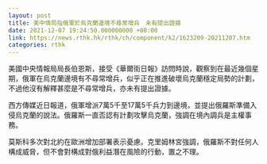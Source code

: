 ```yaml
---
layout: post
title: 美中情局指俄軍於烏克蘭邊境不尋常增兵　未有提出證據
date: 2021-12-07 19:24:50.000000000 +08:00
link: https://news.rthk.hk/rthk/ch/component/k2/1623209-20211207.htm
categories: rthk
---
```


美國中央情報局局長伯恩斯，接受《華爾街日報》訪問時說，觀察到在最近幾個星期，俄軍在烏克蘭邊境有不尋常增兵，似乎正在推進破壞烏克蘭穩定局勢的計劃，不過他沒有解釋甚麼是不尋常增兵，亦未有提出證據。

西方傳媒近日報道，俄軍增派7萬5千至17萬5千兵力到邊境，並提出俄羅斯準備入侵烏克蘭的說法。俄羅斯一直否認有計劃攻擊烏克蘭，強調在境內調兵是主權事務。

莫斯科多次對北約在歐洲增加部署表示憂慮。克里姆林宮強調，俄羅斯不對任何人構成威脅，但不會對構成對俄利益潛在風險的行動，置之不理。
